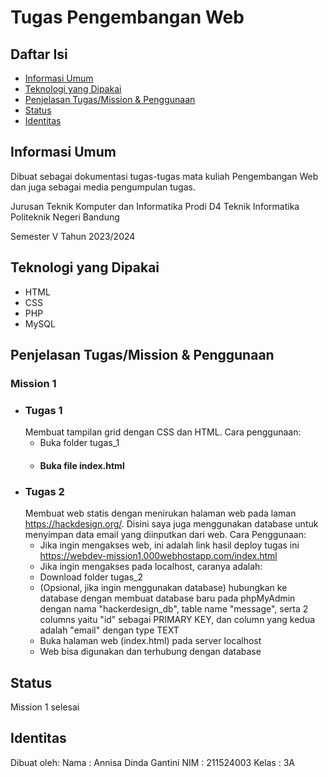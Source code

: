 
# Tugas Pengembangan Web

## Daftar Isi
- [Informasi Umum](Informasi-Umum)
- [Teknologi yang Dipakai](teknologi-yang-dipakai)
- [Penjelasan Tugas/Mission & Penggunaan](penjelasan-tugas/mission-&-penggunaan)
- [Status](status)
- [Identitas](identitas)

## Informasi Umum
Dibuat sebagai dokumentasi tugas-tugas mata kuliah Pengembangan Web dan juga sebagai media pengumpulan tugas.

Jurusan Teknik Komputer dan Informatika
Prodi D4 Teknik Informatika
Politeknik Negeri Bandung

Semester V Tahun 2023/2024

## Teknologi yang Dipakai
- HTML
- CSS
- PHP
- MySQL

## Penjelasan Tugas/Mission & Penggunaan
### Mission 1
- ### Tugas 1
    Membuat tampilan grid dengan CSS dan HTML. Cara penggunaan:
    - Buka folder tugas_1
    - #### Buka file index.html
-  ### Tugas 2
    Membuat web statis dengan menirukan halaman web pada laman https://hackdesign.org/. Disini saya juga menggunakan database untuk menyimpan data email yang diinputkan dari web. Cara Penggunaan:
    - Jika ingin mengakses web, ini adalah link hasil deploy tugas ini https://webdev-mission1.000webhostapp.com/index.html 
   - Jika ingin mengakses pada localhost, caranya adalah:
    - Download folder tugas_2
    - (Opsional, jika ingin menggunakan database) hubungkan ke database dengan membuat database baru pada phpMyAdmin dengan nama "hackerdesign_db", table name "message", serta 2 columns yaitu "id" sebagai PRIMARY KEY, dan column yang kedua adalah "email" dengan type TEXT
    - Buka halaman web (index.html) pada server localhost
    - Web bisa digunakan dan terhubung dengan database

## Status
Mission 1 selesai

## Identitas
Dibuat oleh:
Nama    : Annisa Dinda Gantini
NIM     : 211524003
Kelas   : 3A
